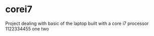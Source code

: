 # corei7
Project dealing with basic of the laptop built with a core i7 processor
1122334455
one
two

